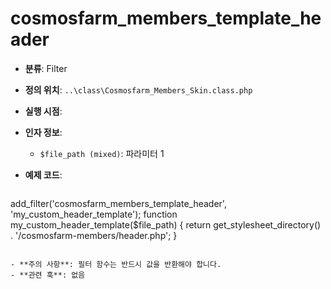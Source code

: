 # cosmosfarm_members_template_header

- **분류**: Filter
- **정의 위치**: `..\class\Cosmosfarm_Members_Skin.class.php`
- **실행 시점**: 
- **인자 정보**:
  - `$file_path (mixed)`: 파라미터 1
- **예제 코드**:

  ```php
add_filter('cosmosfarm_members_template_header', 'my_custom_header_template');
    function my_custom_header_template($file_path) {
        return get_stylesheet_directory() . '/cosmosfarm-members/header.php';
    }
  ```

- **주의 사항**: 필터 함수는 반드시 값을 반환해야 합니다.
- **관련 훅**: 없음
